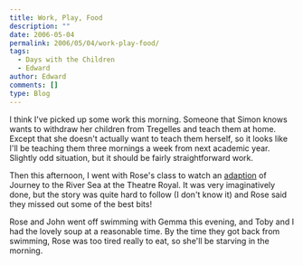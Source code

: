 ```yaml
---
title: Work, Play, Food
description: ""
date: 2006-05-04
permalink: 2006/05/04/work-play-food/
tags:
  - Days with the Children
  - Edward
author: Edward
comments: []
type: Blog
---
```


I think I\'ve picked up some work this morning. Someone that Simon knows
wants to withdraw her children from Tregelles and teach them at home.
Except that she doesn\'t actually want to teach them herself, so it
looks like I\'ll be teaching them three mornings a week from next
academic year. Slightly odd situation, but it should be fairly
straightforward work.

Then this afternoon, I went with Rose\'s class to watch an [adaption][1]
of Journey to the River Sea at the Theatre Royal. It was very
imaginatively done, but the story was quite hard to follow (I don\'t
know it) and Rose said they missed out some of the best bits!

Rose and John went off swimming with Gemma this evening, and Toby and I
had the lovely soup at a reasonable time. By the time they got back from
swimming, Rose was too tired really to eat, so she\'ll be starving in
the morning.



[1]: https://www.theatre-centre.co.uk/show_details.asp?showID=25

